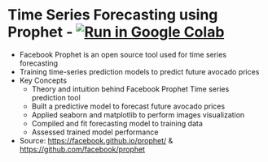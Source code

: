 # Time Series Forecasting using Prophet - [![Run in Google Colab](https://img.shields.io/badge/Colab-Run_in_Google_Colab-blue?logo=Google&logoColor=FDBA18)](https://colab.research.google.com/drive/1c45MnEY-qof4wcnFv0ISkixqZnSFUjcA?usp=sharing)
- Facebook Prophet is an open source tool used for time series forecasting
- Training time-series prediction models to predict future avocado prices
- Key Concepts
  - Theory and intuition behind Facebook Prophet Time series prediction tool
  - Built a predictive model to forecast future avocado prices
  - Applied seaborn and matplotlib to perform images visualization
  - Compiled and fit forecasting model to training data
  - Assessed trained model performance
- Source: https://facebook.github.io/prophet/ & https://github.com/facebook/prophet
